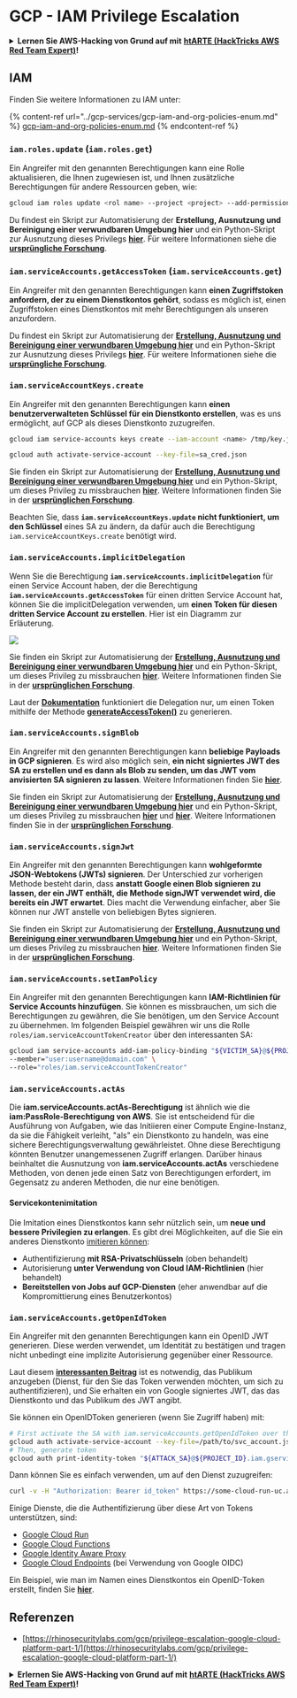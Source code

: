 # GCP - IAM Privilege Escalation

<details>

<summary><strong>Lernen Sie AWS-Hacking von Grund auf mit</strong> <a href="https://training.hacktricks.xyz/courses/arte"><strong>htARTE (HackTricks AWS Red Team Expert)</strong></a><strong>!</strong></summary>

Andere Möglichkeiten, HackTricks zu unterstützen:

* Wenn Sie Ihr **Unternehmen in HackTricks beworben sehen möchten** oder **HackTricks im PDF-Format herunterladen möchten**, überprüfen Sie die [**ABONNEMENTPLÄNE**](https://github.com/sponsors/carlospolop)!
* Holen Sie sich das [**offizielle PEASS & HackTricks-Merchandise**](https://peass.creator-spring.com)
* Entdecken Sie [**The PEASS Family**](https://opensea.io/collection/the-peass-family), unsere Sammlung exklusiver [**NFTs**](https://opensea.io/collection/the-peass-family)
* **Treten Sie der** 💬 [**Discord-Gruppe**](https://discord.gg/hRep4RUj7f) oder der [**Telegram-Gruppe**](https://t.me/peass) bei oder **folgen** Sie uns auf **Twitter** 🐦 [**@hacktricks_live**](https://twitter.com/hacktricks_live)**.**
* **Teilen Sie Ihre Hacking-Tricks, indem Sie PRs an die** [**HackTricks**](https://github.com/carlospolop/hacktricks) und [**HackTricks Cloud**](https://github.com/carlospolop/hacktricks-cloud) GitHub-Repositories einreichen.

</details>

## IAM

Finden Sie weitere Informationen zu IAM unter:

{% content-ref url="../gcp-services/gcp-iam-and-org-policies-enum.md" %}
[gcp-iam-and-org-policies-enum.md](../gcp-services/gcp-iam-and-org-policies-enum.md)
{% endcontent-ref %}

### `iam.roles.update` (`iam.roles.get`)

Ein Angreifer mit den genannten Berechtigungen kann eine Rolle aktualisieren, die Ihnen zugewiesen ist, und Ihnen zusätzliche Berechtigungen für andere Ressourcen geben, wie:
```bash
gcloud iam roles update <rol name> --project <project> --add-permissions <permission>
```
Du findest ein Skript zur Automatisierung der **Erstellung, Ausnutzung und Bereinigung einer verwundbaren Umgebung hier** und ein Python-Skript zur Ausnutzung dieses Privilegs [**hier**](https://github.com/RhinoSecurityLabs/GCP-IAM-Privilege-Escalation/blob/master/ExploitScripts/iam.roles.update.py). Für weitere Informationen siehe die [**ursprüngliche Forschung**](https://rhinosecuritylabs.com/gcp/privilege-escalation-google-cloud-platform-part-1/).

### `iam.serviceAccounts.getAccessToken` (`iam.serviceAccounts.get`)

Ein Angreifer mit den genannten Berechtigungen kann **einen Zugriffstoken anfordern, der zu einem Dienstkontos gehört**, sodass es möglich ist, einen Zugriffstoken eines Dienstkontos mit mehr Berechtigungen als unseren anzufordern.

Du findest ein Skript zur Automatisierung der [**Erstellung, Ausnutzung und Bereinigung einer verwundbaren Umgebung hier**](https://github.com/carlospolop/gcp\_privesc\_scripts/blob/main/tests/4-iam.serviceAccounts.getAccessToken.sh) und ein Python-Skript zur Ausnutzung dieses Privilegs [**hier**](https://github.com/RhinoSecurityLabs/GCP-IAM-Privilege-Escalation/blob/master/ExploitScripts/iam.serviceAccounts.getAccessToken.py). Für weitere Informationen siehe die [**ursprüngliche Forschung**](https://rhinosecuritylabs.com/gcp/privilege-escalation-google-cloud-platform-part-1/).

### `iam.serviceAccountKeys.create`

Ein Angreifer mit den genannten Berechtigungen kann **einen benutzerverwalteten Schlüssel für ein Dienstkonto erstellen**, was es uns ermöglicht, auf GCP als dieses Dienstkonto zuzugreifen.
```bash
gcloud iam service-accounts keys create --iam-account <name> /tmp/key.json

gcloud auth activate-service-account --key-file=sa_cred.json
```
Sie finden ein Skript zur Automatisierung der [**Erstellung, Ausnutzung und Bereinigung einer verwundbaren Umgebung hier**](https://github.com/carlospolop/gcp\_privesc\_scripts/blob/main/tests/3-iam.serviceAccountKeys.create.sh) und ein Python-Skript, um dieses Privileg zu missbrauchen [**hier**](https://github.com/RhinoSecurityLabs/GCP-IAM-Privilege-Escalation/blob/master/ExploitScripts/iam.serviceAccountKeys.create.py). Weitere Informationen finden Sie in der [**ursprünglichen Forschung**](https://rhinosecuritylabs.com/gcp/privilege-escalation-google-cloud-platform-part-1/).

Beachten Sie, dass **`iam.serviceAccountKeys.update` nicht funktioniert, um den Schlüssel** eines SA zu ändern, da dafür auch die Berechtigung `iam.serviceAccountKeys.create` benötigt wird.

### `iam.serviceAccounts.implicitDelegation`

Wenn Sie die Berechtigung **`iam.serviceAccounts.implicitDelegation`** für einen Service Account haben, der die Berechtigung **`iam.serviceAccounts.getAccessToken`** für einen dritten Service Account hat, können Sie die implicitDelegation verwenden, um **einen Token für diesen dritten Service Account zu erstellen**. Hier ist ein Diagramm zur Erläuterung.

![](https://rhinosecuritylabs.com/wp-content/uploads/2020/04/image2-500x493.png)

Sie finden ein Skript zur Automatisierung der [**Erstellung, Ausnutzung und Bereinigung einer verwundbaren Umgebung hier**](https://github.com/carlospolop/gcp\_privesc\_scripts/blob/main/tests/5-iam.serviceAccounts.implicitDelegation.sh) und ein Python-Skript, um dieses Privileg zu missbrauchen [**hier**](https://github.com/RhinoSecurityLabs/GCP-IAM-Privilege-Escalation/blob/master/ExploitScripts/iam.serviceAccounts.implicitDelegation.py). Weitere Informationen finden Sie in der [**ursprünglichen Forschung**](https://rhinosecuritylabs.com/gcp/privilege-escalation-google-cloud-platform-part-1/).

Laut der [**Dokumentation**](https://cloud.google.com/iam/docs/understanding-service-accounts) funktioniert die Delegation nur, um einen Token mithilfe der Methode [**generateAccessToken()**](https://cloud.google.com/iam/credentials/reference/rest/v1/projects.serviceAccounts/generateAccessToken) zu generieren.

### `iam.serviceAccounts.signBlob`

Ein Angreifer mit den genannten Berechtigungen kann **beliebige Payloads in GCP signieren**. Es wird also möglich sein, **ein nicht signiertes JWT des SA zu erstellen und es dann als Blob zu senden, um das JWT vom anvisierten SA signieren zu lassen**. Weitere Informationen finden Sie [**hier**](https://medium.com/google-cloud/using-serviceaccountactor-iam-role-for-account-impersonation-on-google-cloud-platform-a9e7118480ed).

Sie finden ein Skript zur Automatisierung der [**Erstellung, Ausnutzung und Bereinigung einer verwundbaren Umgebung hier**](https://github.com/carlospolop/gcp\_privesc\_scripts/blob/main/tests/6-iam.serviceAccounts.signBlob.sh) und ein Python-Skript, um dieses Privileg zu missbrauchen [**hier**](https://github.com/RhinoSecurityLabs/GCP-IAM-Privilege-Escalation/blob/master/ExploitScripts/iam.serviceAccounts.signBlob-accessToken.py) und [**hier**](https://github.com/RhinoSecurityLabs/GCP-IAM-Privilege-Escalation/blob/master/ExploitScripts/iam.serviceAccounts.signBlob-gcsSignedUrl.py). Weitere Informationen finden Sie in der [**ursprünglichen Forschung**](https://rhinosecuritylabs.com/gcp/privilege-escalation-google-cloud-platform-part-1/).

### `iam.serviceAccounts.signJwt`

Ein Angreifer mit den genannten Berechtigungen kann **wohlgeformte JSON-Webtokens (JWTs) signieren**. Der Unterschied zur vorherigen Methode besteht darin, dass **anstatt Google einen Blob signieren zu lassen, der ein JWT enthält, die Methode signJWT verwendet wird, die bereits ein JWT erwartet**. Dies macht die Verwendung einfacher, aber Sie können nur JWT anstelle von beliebigen Bytes signieren.

Sie finden ein Skript zur Automatisierung der [**Erstellung, Ausnutzung und Bereinigung einer verwundbaren Umgebung hier**](https://github.com/carlospolop/gcp\_privesc\_scripts/blob/main/tests/7-iam.serviceAccounts.signJWT.sh) und ein Python-Skript, um dieses Privileg zu missbrauchen [**hier**](https://github.com/RhinoSecurityLabs/GCP-IAM-Privilege-Escalation/blob/master/ExploitScripts/iam.serviceAccounts.signJWT.py). Weitere Informationen finden Sie in der [**ursprünglichen Forschung**](https://rhinosecuritylabs.com/gcp/privilege-escalation-google-cloud-platform-part-1/).

### `iam.serviceAccounts.setIamPolicy` <a href="#iam.serviceaccounts.setiampolicy" id="iam.serviceaccounts.setiampolicy"></a>

Ein Angreifer mit den genannten Berechtigungen kann **IAM-Richtlinien für Service Accounts hinzufügen**. Sie können es missbrauchen, um sich die Berechtigungen zu gewähren, die Sie benötigen, um den Service Account zu übernehmen. Im folgenden Beispiel gewähren wir uns die Rolle `roles/iam.serviceAccountTokenCreator` über den interessanten SA:
```bash
gcloud iam service-accounts add-iam-policy-binding "${VICTIM_SA}@${PROJECT_ID}.iam.gserviceaccount.com" \
--member="user:username@domain.com" \
--role="roles/iam.serviceAccountTokenCreator"
```
### `iam.serviceAccounts.actAs`

Die **iam.serviceAccounts.actAs-Berechtigung** ist ähnlich wie die **iam:PassRole-Berechtigung von AWS**. Sie ist entscheidend für die Ausführung von Aufgaben, wie das Initiieren einer Compute Engine-Instanz, da sie die Fähigkeit verleiht, "als" ein Dienstkonto zu handeln, was eine sichere Berechtigungsverwaltung gewährleistet. Ohne diese Berechtigung könnten Benutzer unangemessenen Zugriff erlangen. Darüber hinaus beinhaltet die Ausnutzung von **iam.serviceAccounts.actAs** verschiedene Methoden, von denen jede einen Satz von Berechtigungen erfordert, im Gegensatz zu anderen Methoden, die nur eine benötigen.

#### Servicekontenimitation <a href="#service-account-impersonation" id="service-account-impersonation"></a>

Die Imitation eines Dienstkontos kann sehr nützlich sein, um **neue und bessere Privilegien zu erlangen**. Es gibt drei Möglichkeiten, auf die Sie ein anderes Dienstkonto [imitieren können](https://cloud.google.com/iam/docs/understanding-service-accounts#impersonating\_a\_service\_account):

* Authentifizierung **mit RSA-Privatschlüsseln** (oben behandelt)
* Autorisierung **unter Verwendung von Cloud IAM-Richtlinien** (hier behandelt)
* **Bereitstellen von Jobs auf GCP-Diensten** (eher anwendbar auf die Kompromittierung eines Benutzerkontos)

### `iam.serviceAccounts.getOpenIdToken`

Ein Angreifer mit den genannten Berechtigungen kann ein OpenID JWT generieren. Diese werden verwendet, um Identität zu bestätigen und tragen nicht unbedingt eine implizite Autorisierung gegenüber einer Ressource.

Laut diesem [**interessanten Beitrag**](https://medium.com/google-cloud/authenticating-using-google-openid-connect-tokens-e7675051213b) ist es notwendig, das Publikum anzugeben (Dienst, für den Sie das Token verwenden möchten, um sich zu authentifizieren), und Sie erhalten ein von Google signiertes JWT, das das Dienstkonto und das Publikum des JWT angibt.

Sie können ein OpenIDToken generieren (wenn Sie Zugriff haben) mit:
```bash
# First activate the SA with iam.serviceAccounts.getOpenIdToken over the other SA
gcloud auth activate-service-account --key-file=/path/to/svc_account.json
# Then, generate token
gcloud auth print-identity-token "${ATTACK_SA}@${PROJECT_ID}.iam.gserviceaccount.com" --audiences=https://example.com
```
Dann können Sie es einfach verwenden, um auf den Dienst zuzugreifen:
```bash
curl -v -H "Authorization: Bearer id_token" https://some-cloud-run-uc.a.run.app
```
Einige Dienste, die die Authentifizierung über diese Art von Tokens unterstützen, sind:

* [Google Cloud Run](https://cloud.google.com/run/)
* [Google Cloud Functions](https://cloud.google.com/functions/docs/)
* [Google Identity Aware Proxy](https://cloud.google.com/iap/docs/authentication-howto)
* [Google Cloud Endpoints](https://cloud.google.com/endpoints/docs/openapi/authenticating-users-google-id) (bei Verwendung von Google OIDC)

Ein Beispiel, wie man im Namen eines Dienstkontos ein OpenID-Token erstellt, finden Sie [**hier**](https://github.com/carlospolop-forks/GCP-IAM-Privilege-Escalation/blob/master/ExploitScripts/iam.serviceAccounts.getOpenIdToken.py).

## Referenzen

* [https://rhinosecuritylabs.com/gcp/privilege-escalation-google-cloud-platform-part-1/](https://rhinosecuritylabs.com/gcp/privilege-escalation-google-cloud-platform-part-1/)

<details>

<summary><strong>Erlernen Sie AWS-Hacking von Grund auf mit</strong> <a href="https://training.hacktricks.xyz/courses/arte"><strong>htARTE (HackTricks AWS Red Team Expert)</strong></a><strong>!</strong></summary>

Andere Möglichkeiten, HackTricks zu unterstützen:

* Wenn Sie Ihr **Unternehmen in HackTricks beworben sehen möchten** oder **HackTricks als PDF herunterladen möchten**, überprüfen Sie die [**ABONNEMENTPLÄNE**](https://github.com/sponsors/carlospolop)!
* Holen Sie sich das [**offizielle PEASS & HackTricks-Merch**](https://peass.creator-spring.com)
* Entdecken Sie [**The PEASS Family**](https://opensea.io/collection/the-peass-family), unsere Sammlung exklusiver [**NFTs**](https://opensea.io/collection/the-peass-family)
* **Treten Sie der** 💬 [**Discord-Gruppe**](https://discord.gg/hRep4RUj7f) oder der [**Telegram-Gruppe**](https://t.me/peass) bei oder **folgen** Sie uns auf **Twitter** 🐦 [**@hacktricks_live**](https://twitter.com/hacktricks_live)**.**
* **Teilen Sie Ihre Hacking-Tricks, indem Sie PRs an die** [**HackTricks**](https://github.com/carlospolop/hacktricks) und [**HackTricks Cloud**](https://github.com/carlospolop/hacktricks-cloud) GitHub-Repositories einreichen.

</details>
